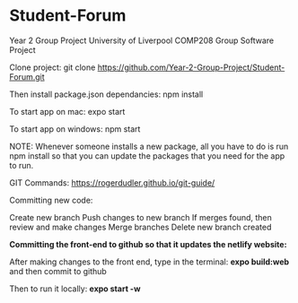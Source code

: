 # Student-Forum
Year 2 Group Project
University of Liverpool COMP208 Group Software Project

Clone project: git clone https://github.com/Year-2-Group-Project/Student-Forum.git

Then install package.json dependancies: npm install

To start app on mac: expo start

To start app on windows: npm start

NOTE: Whenever someone installs a new package, all you have to do is run npm install so that you can update the packages that you need for the app to run.

GIT Commands: https://rogerdudler.github.io/git-guide/

Committing new code:

Create new branch
Push changes to new branch
If merges found, then review and make changes
Merge branches
Delete new branch created

**Committing the front-end to github so that it updates the netlify website:**

After making changes to the front end, type in the terminal: **expo build:web** and then commit to github

Then to run it locally:
**expo start -w**
